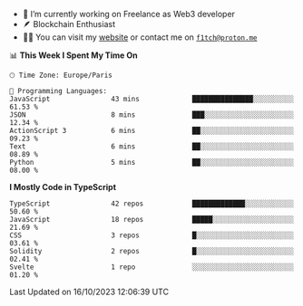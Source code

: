 - 🔭 I’m currently working on Freelance as Web3 developer
- 🪶 Blockchain Enthusiast
- 👨‍💻 You can visit my [website](https://f1tch.xyz) or contact me on [`f1tch@proton.me`](mailto:f1tch@proton.me)

<!--START_SECTION:waka-->
📊 **This Week I Spent My Time On** 

```text
🕑︎ Time Zone: Europe/Paris

💬 Programming Languages: 
JavaScript               43 mins             ███████████████░░░░░░░░░░   61.53 % 
JSON                     8 mins              ███░░░░░░░░░░░░░░░░░░░░░░   12.34 % 
ActionScript 3           6 mins              ██░░░░░░░░░░░░░░░░░░░░░░░   09.23 % 
Text                     6 mins              ██░░░░░░░░░░░░░░░░░░░░░░░   08.89 % 
Python                   5 mins              ██░░░░░░░░░░░░░░░░░░░░░░░   08.00 % 
```

**I Mostly Code in TypeScript** 

```text
TypeScript               42 repos            █████████████░░░░░░░░░░░░   50.60 % 
JavaScript               18 repos            █████░░░░░░░░░░░░░░░░░░░░   21.69 % 
CSS                      3 repos             █░░░░░░░░░░░░░░░░░░░░░░░░   03.61 % 
Solidity                 2 repos             █░░░░░░░░░░░░░░░░░░░░░░░░   02.41 % 
Svelte                   1 repo              ░░░░░░░░░░░░░░░░░░░░░░░░░   01.20 % 
```




 Last Updated on 16/10/2023 12:06:39 UTC
<!--END_SECTION:waka-->
